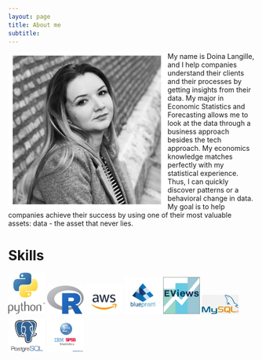 ```yaml
---
layout: page
title: About me
subtitle: 
---
```

<img align="left" src="/img/IMG_1604.JPG" width="325">  
My name is Doina Langille, and I help companies understand their clients and their processes by getting insights from their data. My major in Economic Statistics and Forecasting allows me to look at the data through a business approach besides the tech approach. My economics knowledge matches perfectly with my statistical experience. Thus, I can quickly discover patterns or a behavioral change in data. My goal is to help companies achieve their success by using one of their most valuable assets: data - the asset that never lies. 

# Skills

<p float="left">
  <img src="/img/skills/py.jpg" width="75" />
  <img src="/img/skills/R.png" width="75" /> 
  <img src="/img/skills/aws.jpg" width="75" />
  <img src="/img/skills/blueprism.jpg" width="75" />
  <img src="/img/skills/eviews.png" width="75" />
  <img src="/img/skills/my_sql.png" width="75" />
  <img src="/img/skills/postgres.png" width="75" />
  <img src="/img/skills/spss.png" width="75" />
</p>
